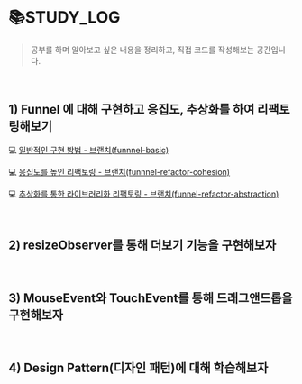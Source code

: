 # 📚STUDY_LOG

> 공부를 하며 알아보고 싶은 내용을 정리하고, 직접 코드를 작성해보는 공간입니다.
<br/>

## 1) Funnel 에 대해 구현하고 응집도, 추상화를 하여 리팩토링해보기

💻 [일반적인 구현 방법 - 브랜치(funnnel-basic)](https://github.com/yesoryeseul/STUDY_LOG/tree/funnel-basic)

💻 [응집도를 높인 리팩토링 - 브랜치(funnnel-refactor-cohesion)](https://github.com/yesoryeseul/STUDY_LOG/tree/funnel-refactor-cohesion)

💻 [추상화를 통한 라이브러리화 리팩토링 - 브랜치(funnel-refactor-abstraction)](https://github.com/yesoryeseul/STUDY_LOG/tree/funnel-refactor-abstraction)

<br />

## 2) resizeObserver를 통해 더보기 기능을 구현해보자

<br />

## 3) MouseEvent와 TouchEvent를 통해 드래그앤드롭을 구현해보자

<br />

## 4) Design Pattern(디자인 패턴)에 대해 학습해보자
